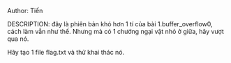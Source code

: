 Author: Tiến

DESCRIPTION: đây là phiên bản khó hơn 1 tí của bài 1.buffer_overflow0, cách làm vẫn như thế. Nhưng mà có 1 chướng ngại vật nhỏ ở giữa, hãy vượt qua nó.

Hãy tạo 1 file flag.txt và thử khai thác nó.
